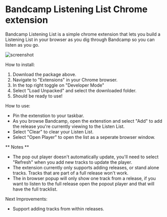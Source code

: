 # Bandcamp Listening List Chrome extension

Bandcamp Listening List is a simple chrome extension that lets you build a Listening List in your browser as you dig through Bandcamp so you can listen as you go. 

![screenshot](screenshot1.png)

How to install:

1. Download the package above. 
2. Navigate to "Extensions" in your Chrome browser. 
3. In the top right toggle on "Developer Mode"
4. Select "Load Unpacked" and select the downloaded folder. 
5. Should be ready to use!

How to use:

- Pin the extenstion to your taskbar.
- As you browse Bandcamp, open the extenstion and select "Add" to add the release you're currently viewing to the Listen List.
- Select "Clear" to clear your Listen List.
- Select "Open Player" to open the list as a seperate browser window. 

** Notes ** 

- The pop out player doesn't automatically update, you'll need to select "Refresh" when you add new tracks to update the player. 
- The extension currently only supports adding releases, or stand alone tracks. Tracks that are part of a full release won't work. 
- The in browser popup will only show one track from a release, if you want to listen to the full release open the popout player and that will have the full tracklist. 

Next Improvements:

- Support adding tracks from within releases. 
